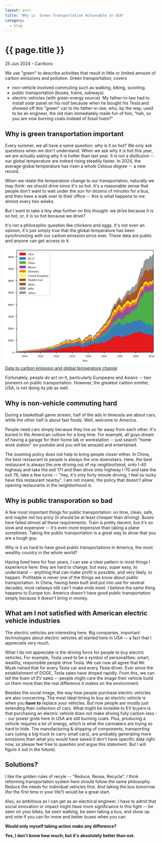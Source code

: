 ```yaml
---
layout: post
title: "Why is  Green Transportation Achievable in USA"
category: 
  - blog
---
```


{{ page.title }}
================

<p class="meta">25 Jun 2024 - Carrboro</p>

We use "green" to describe activities that result in little or limited amount of carbon emissions and pollution. Green transportation, covers 
- non-vehicle involved commuting such as walking, biking, scooting.
- public transportation (buses, trains, subways).
- electric vehicles (with green energy source). My father-in-law had to install solar panel on his roof because when he bought his Tesla and showed off this "green" car to his father-in-law, who, by the way, used to be an engineer, the old man immediately made fun of him, "hah, so you are now burning coals instead of fossil fuels?"

## Why is green transportation important
Every summer, we all have a same question: why is it so hot? We only ask questions when we don't understand. When we ask why it is hot this year, we are actually asking why it is hotter than last year. It is not a disillusion -- our global temperature are indeed rising steadily faster. In 2024, the average global temperature has risen a whole Celsius degree -- a new record. 

When we relate the temperature change to our transportation, naturally we may think: we should drive since it's so hot. It's a reasonable sense that people don't want to wait under the sun for dozens of minutes for a bus, and then have a walk over to their office -- this is what happens to me almost every two weeks.

But I want to take a tiny step further on this thought: we drive because it is so hot, or, it is so hot because we drive? 

It's not a philosophic question like chickens and eggs. It's not even an opinion, it's just simply true that the global temperature has been synchronizing with our carbon emission since ever. These data are public and anyone can get access to it. 

<img src="/images/posts/blogs/carbon_emission.png">
<a href = "https://www.stateofglobalair.org/report/soga-2024">Data to carbon emission and global temperature change</a>

Fortunately, people do act on it, particularly Europeans and Asians -- two pioneers on public transportation. However, the greatest carbon emitter, USA, is not doing its job as well.

## Why is non-vehicle commuting hard
During a basketball game stream, half of the ads in timeouts are about cars, while the other half is about fast foods. Well, welcome to America.

People need cars simply because they live so far away from each other. It's buried in the American culture for a long time. For example, all guys dream of having a garage for their home lab or workstation -- just search "home work station" on youtube and you will be amazed and entertained.

The zooming policy does not help to bring people closer either. In China, the best restaurant to people is always the one downstairs. Here, the best restaurant is always the one driving out of my neighborhood, onto I-40 highway and take the exit 171 and then drive onto highway I-70 and take the exit 76, take a few turns -- "hey, it's only forty minute driving, I feel so lucky have this restaurant nearby". I am not insane, the policy that doesn't allow opening restaurants in the neighborhood is.

## Why is public transporation so bad
A few most important things for public transportation: on time, clean, safe, and maybe not too pricy (it should be at least cheaper than driving). Buses here failed almost all these requirements. Train is pretty decent, but it's so slow and expensive -- it's even more expensive than taking a plane sometimes. Taking the public transportation is a great way to show that you are a tough guy. 

Why is it so hard to have good public transportations in America, the most wealthy country in the whole world?

Having lived here for four years, I can see a clear pattern in most things I experience here: they are hard to change, but easy, super easy, to understand -- anything that can make profit is possible, and very likely, to happen. Profitable is never one of the things we know about public transportation. In China, having been built and put into use for several decades, most railways still can't make ends meet. I believe the same thing happens to Europe too. America doesn't have good public transportation simply because it doesn't bring in money.

## What am I not satisfied with American electric vehicle industries
The electric vehicles are interesting here. Big companies, important technologies about electric vehicles all started here in USA -- a fact that I appreciate very much.

What I do not appreciate is the driving force for people to buy electric vehicles.
For example, Tesla used to be a symbol of personalities: smart, wealthy, responsible people drive Tesla. We can now all agree that Mr. Musk ruined that for every Tesla car and every Tesla driver. Ever since the establishment of DOGE, Tesla sales have droped rapidly. From this, we can tell the foam of EV sales -- people might care the image their vehicle build on them more than the real difference it makes on the environment.

Besides the social image, the way how people purchase electric vehicles are also concerning. The most ideal timing to buy an electric vehicle is when you **have to** replace your vehicles. But now people are mostly just extending their collection of cars. What might be invisible to EV buyers is that purchasing an electric vehicle does not make driving fully carbon-less -- our power grids here in USA are still burning coals. Plus, producing a vehicle requires a lot of energy, which is what the carmakers are trying so hard to hide. The manufacturing & shipping of components, transporting cars (using a big truck to carry small cars), are probably generating more emissions than what you would have saved (I don't have specific data right now, so please feel free to question and argue this statement. But I will figure it out in the future). 

## Solutions?
I like the golden rules of recyle -- "Reduce, Reuse, Recycle". I think reforming transportation system here should follow the same philosophy. Reduce the needs for individual vehicles first. And taking the bus tomorrow (for the first time in your life?) would be a great start. 

Also, as ambitious as I can get as an electrical engineer, I have to admit that social innovation or impact might have more significance in this fight -- be seen on your bikes, be seen walking, be seen taking a bus, and show up and vote if you can for more and better buses when you can. 

**Would only myself taking action make any difference?**

**Yes, I don't know how much; but it's absolutely better than not.**
